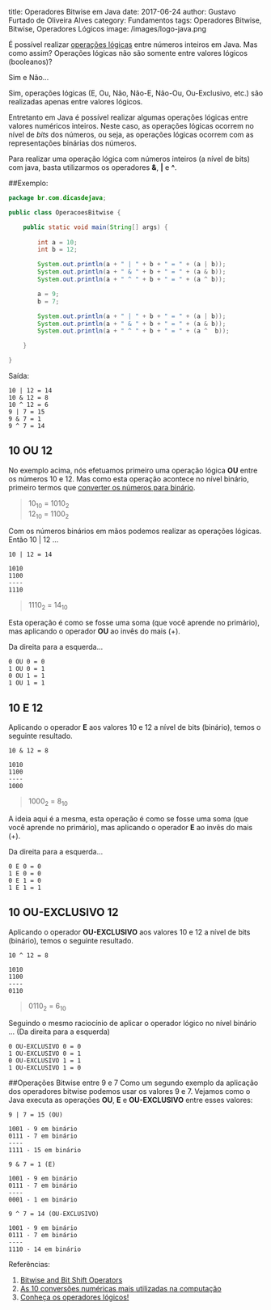 title: Operadores Bitwise em Java
date: 2017-06-24
author: Gustavo Furtado de Oliveira Alves
category: Fundamentos
tags: Operadores Bitwise, Bitwise, Operadores Lógicos
image: /images/logo-java.png

É possível realizar [operações lógicas](http://www.dicasdeprogramacao.com.br/operadores-logicos/) entre números inteiros em Java.
Mas como assim? Operações lógicas não são somente entre valores lógicos (booleanos)?

Sim e Não...

Sim, operações lógicas (E, Ou, Não, Não-E, Não-Ou, Ou-Exclusivo, etc.)
são realizadas apenas entre valores lógicos.

Entretanto em Java é possível realizar algumas operações lógicas entre valores numéricos inteiros.
Neste caso, as operações lógicas ocorrem no nível de _bits_ dos números,
ou seja, as operações lógicas ocorrem com as representações binárias dos números.

Para realizar uma operação lógica com números inteiros (a nível de bits) com java,
basta utilizarmos os operadores **&**, **|** e **^**.

##Exemplo:

```java
package br.com.dicasdejava;

public class OperacoesBitwise {

	public static void main(String[] args) {
		
		int a = 10;
		int b = 12;

		System.out.println(a + " | " + b + " = " + (a | b));
		System.out.println(a + " & " + b + " = " + (a & b));
		System.out.println(a + " ^ " + b + " = " + (a ^ b));

		a = 9;
		b = 7;

		System.out.println(a + " | " + b + " = " + (a | b));
		System.out.println(a + " & " + b + " = " + (a & b));
		System.out.println(a + " ^ " + b + " = " + (a ^  b));

	}

}
```

Saída:

```
10 | 12 = 14
10 & 12 = 8
10 ^ 12 = 6
9 | 7 = 15
9 & 7 = 1
9 ^ 7 = 14
```

## 10 OU 12

No exemplo acima, nós efetuamos primeiro uma operação lógica **OU** entre os números 10 e 12.
Mas como esta operação acontece no nível binário, primeiro termos que 
[converter os números para binário](http://www.dicasdeprogramacao.com.br/as-10-conversoes-numericas-mais-utilizadas-na-computacao/).

> 10<sub>10</sub> = 1010<sub>2</sub><br />
  12<sub>10</sub> = 1100<sub>2</sub>

Com os números binários em mãos podemos realizar as operações lógicas. Então 10 | 12 ...

```
10 | 12 = 14

1010
1100
----
1110
```

> 1110<sub>2</sub> = 14<sub>10</sub>

Esta operação é como se fosse uma soma (que você aprende no primário),
mas aplicando o operador **OU** ao invês do mais (+).

Da direita para a esquerda...

```
0 OU 0 = 0
1 OU 0 = 1
0 OU 1 = 1
1 OU 1 = 1
```

## 10 E 12

Aplicando o operador **E** aos valores 10 e 12 a nível de bits (binário), temos o seguinte resultado.

```
10 & 12 = 8

1010
1100
----
1000
```

> 1000<sub>2</sub> = 8<sub>10</sub>

A ideia aqui é a mesma, esta operação é como se fosse uma soma (que você aprende no primário),
mas aplicando o operador **E** ao invês do mais (+).

Da direita para a esquerda...

```
0 E 0 = 0
1 E 0 = 0
0 E 1 = 0
1 E 1 = 1
```

## 10 OU-EXCLUSIVO 12

Aplicando o operador **OU-EXCLUSIVO** aos valores 10 e 12 a nível de bits (binário), temos o seguinte resultado.

```
10 ^ 12 = 8

1010
1100
----
0110
```

> 0110<sub>2</sub> = 6<sub>10</sub>

Seguindo o mesmo raciocínio de aplicar o operador lógico no nível binário ...
(Da direita para a esquerda)
```
0 OU-EXCLUSIVO 0 = 0
1 OU-EXCLUSIVO 0 = 1
0 OU-EXCLUSIVO 1 = 1
1 OU-EXCLUSIVO 1 = 0
```

##Operações Bitwise entre 9 e 7
Como um segundo exemplo da aplicação dos operadores bitwise podemos usar os valores 9 e 7.
Vejamos como o Java executa as operações **OU**, **E** e **OU-EXCLUSIVO** entre esses valores:

```
9 | 7 = 15 (OU)

1001 - 9 em binário
0111 - 7 em binário 
----
1111 - 15 em binário

9 & 7 = 1 (E)

1001 - 9 em binário
0111 - 7 em binário 
----
0001 - 1 em binário

9 ^ 7 = 14 (OU-EXCLUSIVO)

1001 - 9 em binário
0111 - 7 em binário 
----
1110 - 14 em binário
```

Referências:

1. [Bitwise and Bit Shift Operators](https://docs.oracle.com/javase/tutorial/java/nutsandbolts/op3.html)
2. [As 10 conversões numéricas mais utilizadas na computação](http://dicasdeprogramacao.com.br/as-10-conversoes-numericas-mais-utilizadas-na-computacao/)
3. [Conheça os operadores lógicos!](http://dicasdeprogramacao.com.br/operadores-logicos/)